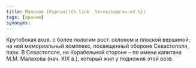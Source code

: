 ```yaml
---
title: Малахов [Курган]({% link _terms/курган.md %})
tags: [ороним]
synonyms:
---
```


Крутобокая возв. с более пологим вост. склоном и плоской вершиной; на ней
мемориальный комплекс, посвященный обороне Севастополя, парк. В Севастополе, на
Корабельной стороне – по имени капитана М.М. Малахова (нач. ХIХ в.), который жил
у подножия этой возв.
